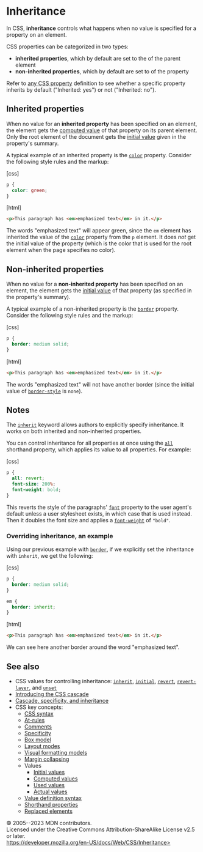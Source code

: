 Inheritance
===========

In CSS, **inheritance** controls what happens when no value is specified
for a property on an element.

CSS properties can be categorized in two types:

- **inherited properties**, which by default are set to the [](computed_value.md) of the parent element
- **non-inherited properties**, which by default are set to [](initial_value.md) of the property

Refer to [any CSS property](reference#index) definition to see whether a
specific property inherits by default (\"Inherited: yes\") or not
(\"Inherited: no\").

Inherited properties
--------------------

When no value for an **inherited property** has been specified on an
element, the element gets the [computed value](computed_value.md) of that
property on its parent element. Only the root element of the document
gets the [initial value](initial_value.md) given in the property\'s
summary.

A typical example of an inherited property is the [`color`](_Resources/Markup%20And%20Styling/css/color.md)
property. Consider the following style rules and the markup:

[css]

```css
p {
  color: green;
}
```

[html]

```html
<p>This paragraph has <em>emphasized text</em> in it.</p>
```

The words \"emphasized text\" will appear green, since the `em` element
has inherited the value of the [`color`](_Resources/Markup%20And%20Styling/css/color.md) property from the `p`
element. It does *not* get the initial value of the property (which is
the color that is used for the root element when the page specifies no
color).

Non-inherited properties
------------------------

When no value for a **non-inherited property** has been specified on an
element, the element gets the [initial value](initial_value.md) of that
property (as specified in the property\'s summary).

A typical example of a non-inherited property is the [`border`](border.md)
property. Consider the following style rules and the markup:

[css]

```css
p {
  border: medium solid;
}
```

[html]

```html
<p>This paragraph has <em>emphasized text</em> in it.</p>
```

The words \"emphasized text\" will not have another border (since the
initial value of [`border-style`](border-style.md) is `none`).

Notes
-----

The [`inherit`](inherit.md) keyword allows authors to explicitly specify
inheritance. It works on both inherited and non-inherited properties.

You can control inheritance for all properties at once using the
[`all`](all.md) shorthand property, which applies its value to all
properties. For example:

[css]

```css
p {
  all: revert;
  font-size: 200%;
  font-weight: bold;
}
```

This reverts the style of the paragraphs\' [`font`](font.md) property to
the user agent\'s default unless a user stylesheet exists, in which case
that is used instead. Then it doubles the font size and applies a
[`font-weight`](_Resources/Markup%20And%20Styling/css/font-weight.md) of `"bold"`.

### Overriding inheritance, an example

Using our previous example with [`border`](border.md), if we explicitly set
the inheritance with `inherit`, we get the following:

[css]

```css
p {
  border: medium solid;
}

em {
  border: inherit;
}
```

[html]

```html
<p>This paragraph has <em>emphasized text</em> in it.</p>
```

We can see here another border around the word \"emphasized text\".

See also
--------

- CSS values for controlling inheritance: [`inherit`](inherit.md),
    [`initial`](initial.md), [`revert`](revert.md),
    [`revert-layer`](revert-layer.md), and [`unset`](unset.md)
- [Introducing the CSS cascade](cascade.md)
- [Cascade, specificity, and
    inheritance](https://developer.mozilla.org/en-US/docs/Learn/CSS/Building_blocks/Cascade_and_inheritance)
- CSS key concepts:
  - [CSS syntax](_Resources/Markup%20And%20Styling/css/syntax.md)
  - [At-rules](at-rule.md)
  - [Comments](comments.md)
  - [Specificity](specificity.md)
  - [Box model](introduction_to_the_css_box_model.md)
  - [Layout modes](layout_mode.md)
  - [Visual formatting models](visual_formatting_model.md)
  - [Margin collapsing](mastering_margin_collapsing.md)
  - Values
    - [Initial values](initial_value.md)
    - [Computed values](computed_value.md)
    - [Used values](used_value.md)
    - [Actual values](actual_value.md)
  - [Value definition syntax](value_definition_syntax.md)
  - [Shorthand properties](shorthand_properties.md)
  - [Replaced elements](replaced_element.md)

© 2005--2023 MDN contributors.\
Licensed under the Creative Commons Attribution-ShareAlike License v2.5
or later.\
https://developer.mozilla.org/en-US/docs/Web/CSS/Inheritance>
